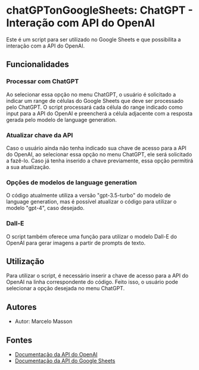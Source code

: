# chatGPTonGoogleSheets: ChatGPT - Interação com API do OpenAI

Este é um script para ser utilizado no Google Sheets e que possibilita a interação com a API do OpenAI.

## Funcionalidades

### Processar com ChatGPT

Ao selecionar essa opção no menu ChatGPT, o usuário é solicitado a indicar um range de células do Google Sheets que deve ser processado pelo ChatGPT. O script processará cada célula do range indicado como input para a API do OpenAI e preencherá a célula adjacente com a resposta gerada pelo modelo de language generation.

### Atualizar chave da API

Caso o usuário ainda não tenha indicado sua chave de acesso para a API do OpenAI, ao selecionar essa opção no menu ChatGPT, ele será solicitado a fazê-lo. Caso já tenha inserido a chave previamente, essa opção permitirá a sua atualização.

### Opções de modelos de language generation

O código atualmente utiliza a versão "gpt-3.5-turbo" do modelo de language generation, mas é possível atualizar o código para utilizar o modelo "gpt-4", caso desejado.

### Dall-E

O script também oferece uma função para utilizar o modelo Dall-E do OpenAI para gerar imagens a partir de prompts de texto.

## Utilização

Para utilizar o script, é necessário inserir a chave de acesso para a API do OpenAI na linha correspondente do código. Feito isso, o usuário pode selecionar a opção desejada no menu ChatGPT.

## Autores

- Autor: Marcelo Masson

## Fontes

- [Documentação da API do OpenAI](https://beta.openai.com/docs/)
- [Documentação da API do Google Sheets](https://developers.google.com/apps-script/reference/spreadsheet)
